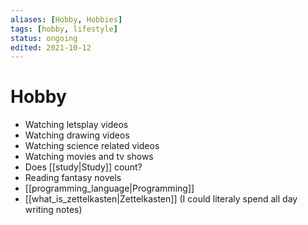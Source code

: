```yaml
---
aliases: [Hobby, Hobbies]
tags: [hobby, lifestyle]
status: ongoing
edited: 2021-10-12
---
```


# Hobby
- Watching letsplay videos
- Watching drawing videos
- Watching science related videos
- Watching movies and tv shows
- Does [[study|Study]] count?
- Reading fantasy novels
- [[programming_language|Programming]]
- [[what_is_zettelkasten|Zettelkasten]] (I could literaly spend all day writing notes)